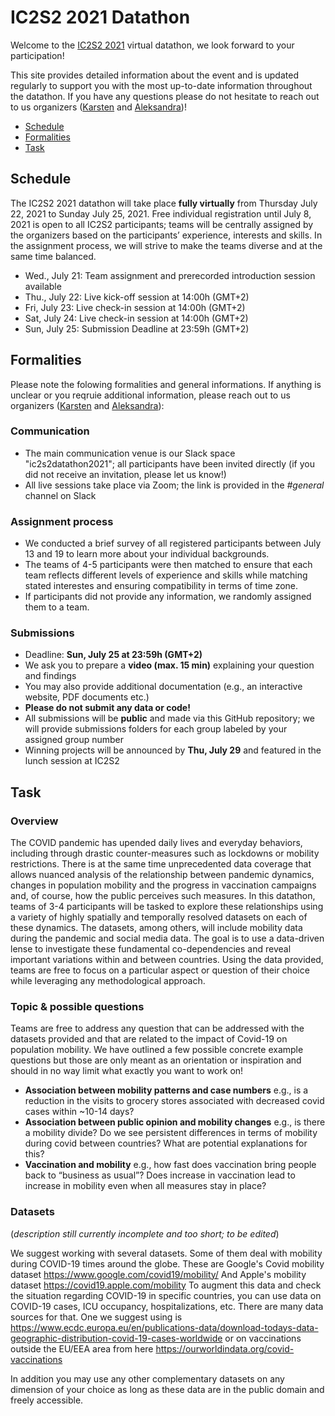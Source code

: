 # IC2S2 2021 Datathon

Welcome to the [IC2S2 2021](https://ic2s2-2021.ethz.ch/) virtual datathon, we look forward to your participation!

This site provides detailed information about the event and is updated regularly to support you with the most up-to-date information throughout the datathon. If you have any questions please do not hesitate to reach out to us organizers ([Karsten](mailto:donnay@ipz.uzh.ch) and [Aleksandra](mailto:urman@ifi.uzh.ch))!

- [Schedule](#schedule)
- [Formalities](#formalities)
- [Task](#task)

## Schedule
The IC2S2 2021 datathon will take place **fully virtually** from Thursday July 22, 2021 to Sunday July 25, 2021. Free individual registration until July 8, 2021 is open to all IC2S2 participants; teams will be centrally assigned by the organizers based on the participants’ experience, interests and skills. In the assignment process, we will strive to make the teams diverse and at the same time balanced.

- Wed., July 21: Team assignment and prerecorded introduction session available
- Thu., July 22: Live kick-off session at 14:00h (GMT+2)
- Fri, July 23: Live check-in session at 14:00h (GMT+2)
- Sat, July 24: Live check-in session at 14:00h (GMT+2)
- Sun, July 25: Submission Deadline at 23:59h (GMT+2) 

## Formalities
Please note the folowing formalities and general informations. If anything is unclear or you reqruie additional information, please reach out to us organizers ([Karsten](mailto:donnay@ipz.uzh.ch) and [Aleksandra](mailto:urman@ifi.uzh.ch)):

### Communication

- The main communication venue is our Slack space "ic2s2datathon2021"; all participants have been invited directly (if you did not receive an invitation, please let us know!)
- All live sessions take place via Zoom; the link is provided in the _#general_ channel on Slack

### Assignment process

- We conducted a brief survey of all registered participants between July 13 and 19 to learn more about your individual backgrounds.
- The teams of 4-5 participants were then matched to ensure that each team reflects different levels of experience and skills while matching stated interestes and ensuring compatibility in terms of time zone.
- If participants did not provide any information, we randomly assigned them to a team.

### Submissions

- Deadline: **Sun, July 25 at 23:59h (GMT+2)**
- We ask you to prepare a **video (max. 15 min)** explaining your question and findings
- You may also provide additional documentation (e.g., an interactive website, PDF documents etc.)
- **Please do not submit any data or code!**
- All submissions will be **public** and made via this GitHub repository; we will provide submissions folders for each group labeled by your assigned group number
- Winning projects will be announced by **Thu, July 29** and featured in the lunch session at IC2S2

## Task

### Overview
The COVID pandemic has upended daily lives and everyday behaviors, including through drastic counter-measures such as lockdowns or mobility restrictions. There is at the same time unprecedented data coverage that allows nuanced analysis of the relationship between pandemic dynamics, changes in population mobility and the progress in vaccination campaigns and, of course, how the public perceives such measures. In this datathon, teams of 3-4 participants will be tasked to explore these relationships using a variety of highly spatially and temporally resolved datasets on each of these dynamics. The datasets, among others, will include mobility data during the pandemic and social media data. The goal is to use a data-driven lense to investigate these fundamental co-dependencies and reveal important variations within and between countries. Using the data provided, teams are free to focus on a particular aspect or question of their choice while leveraging any methodological approach. 


### Topic & possible questions
Teams are free to address any question that can be addressed with the datasets provided and that are related to the impact of Covid-19 on population mobility. We have outlined a few possible concrete example questions but those are only meant as an orientation or inspiration and should in no way limit what exactly you want to work on!

- **Association between mobility patterns and case numbers** e.g., is a reduction in the visits to grocery stores associated with decreased covid cases within ~10-14 days?
- **Association between public opinion and mobility changes** e.g., is there a mobility divide? Do we see persistent differences in terms of mobility during covid between countries? What are potential explanations for this?
- **Vaccination and mobility** e.g., how fast does vaccination bring people back to “business as usual”? Does increase in vaccination lead to increase in mobility even when all measures stay in place?


### Datasets
(_description still currently incomplete and too short; to be edited_)

We suggest working with several datasets.
Some of them deal with mobility during COVID-19 times around the globe.
These are Google's Covid mobility dataset https://www.google.com/covid19/mobility/
And Apple's mobility dataset https://covid19.apple.com/mobility
To augment this data and check the situation regarding COVID-19 in specific countries, you can use data on COVID-19 cases, ICU occupancy, hospitalizations, etc. There are many data sources for that. One we suggest using is https://www.ecdc.europa.eu/en/publications-data/download-todays-data-geographic-distribution-covid-19-cases-worldwide or on vaccinations outside the EU/EEA area from here https://ourworldindata.org/covid-vaccinations

In addition you may use any other complementary datasets on any dimension of your choice as long as these data are in the public domain and freely accessible.